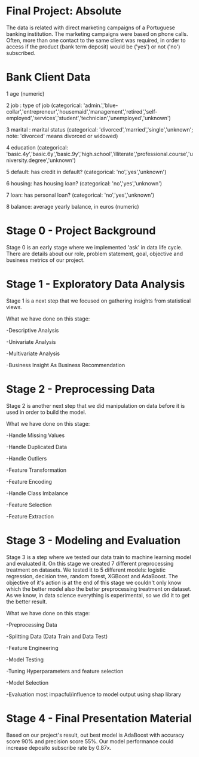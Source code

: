 # Final Project: Absolute
The data is related with direct marketing campaigns of a Portuguese banking institution. The marketing campaigns were based on phone calls. Often, more than one contact to the same client was required, in order to access if the product (bank term deposit) would be ('yes') or not ('no') subscribed.

# Bank Client Data
1 age (numeric)

2 job : type of job (categorical: 'admin.','blue-collar','entrepreneur','housemaid','management','retired','self-employed','services','student','technician','unemployed','unknown')

3 marital : marital status (categorical: 'divorced','married','single','unknown'; note: 'divorced' means divorced or widowed)

4 education (categorical: 'basic.4y','basic.6y','basic.9y','high.school','illiterate','professional.course','university.degree','unknown')

5 default: has credit in default? (categorical: 'no','yes','unknown')

6 housing: has housing loan? (categorical: 'no','yes','unknown')

7 loan: has personal loan? (categorical: 'no','yes','unknown')

8 balance: average yearly balance, in euros (numeric)


# Stage 0 - Project Background
Stage 0 is an early stage where we implemented 'ask' in data life cycle. There are details about our role, problem statement, goal, objective and business metrics of our project.

# Stage 1 - Exploratory Data Analysis
Stage 1 is a next step that we focused on gathering insights from statistical views.

What we have done on this stage:

-Descriptive Analysis

-Univariate Analysis

-Multivariate Analysis

-Business Insight As Business Recommendation

# Stage 2 - Preprocessing Data
Stage 2 is another next step that we did manipulation on data before it is used in order to build the model.

What we have done on this stage:

-Handle Missing Values

-Handle Duplicated Data

-Handle Outliers

-Feature Transformation

-Feature Encoding

-Handle Class Imbalance

-Feature Selection

-Feature Extraction


# Stage 3 - Modeling and Evaluation
Stage 3 is a step where we tested our data train to machine learning model and evaluated it. On this stage we created 7 different preprocessing treatment on datasets. We tested it to 5 different models: logistic regression, decision tree, random forest, XGBoost and AdaBoost. The objective of it's action is at the end of this stage we couldn't only know which the better model also the better preprocessing treatment on dataset. As we know, in data science everything is experimental, so we did it to get the better result.

What we have done on this stage:

-Preprocessing Data

-Splitting Data (Data Train and Data Test)

-Feature Engineering

-Model Testing

-Tuning Hyperparameters and feature selection

-Model Selection

-Evaluation most impacful/influence to model output using shap library


# Stage 4 - Final Presentation Material
Based on our project's result, out best model is AdaBoost with accuracy score 90% and precision score 55%. Our model performance could increase deposito subscribe rate  by 0.87x.
